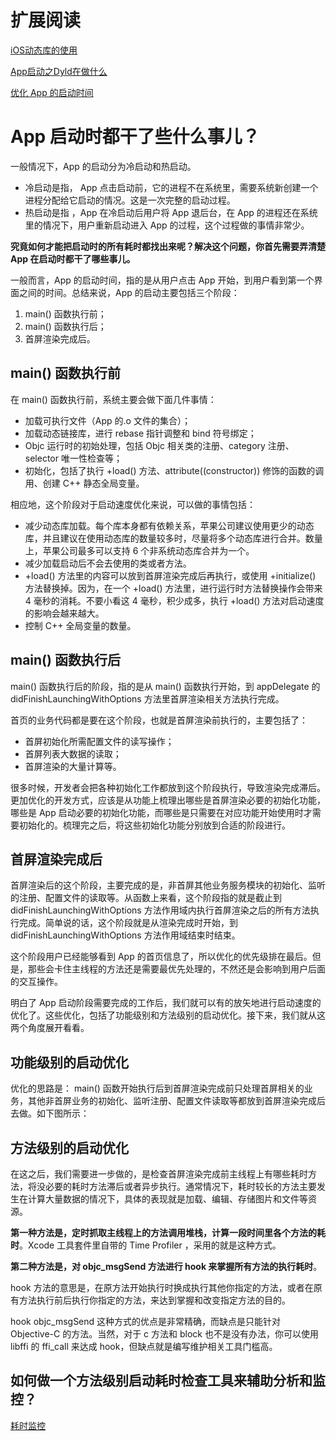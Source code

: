 
# 扩展阅读
[iOS动态库的使用](https://juejin.im/post/5b1f1d3a6fb9a01e6e2baded)

[App启动之Dyld在做什么](https://juejin.im/post/5c8e278d51882545b32e657f)

[优化 App 的启动时间](http://yulingtianxia.com/blog/2016/10/30/Optimizing-App-Startup-Time/)


# App 启动时都干了些什么事儿？
一般情况下，App 的启动分为冷启动和热启动。

* 冷启动是指， App 点击启动前，它的进程不在系统里，需要系统新创建一个进程分配给它启动的情况。这是一次完整的启动过程。
* 热启动是指 ，App 在冷启动后用户将 App 退后台，在 App 的进程还在系统里的情况下，用户重新启动进入 App 的过程，这个过程做的事情非常少。


**究竟如何才能把启动时的所有耗时都找出来呢？解决这个问题，你首先需要弄清楚 App 在启动时都干了哪些事儿。**

一般而言，App 的启动时间，指的是从用户点击 App 开始，到用户看到第一个界面之间的时间。总结来说，App 的启动主要包括三个阶段：

1. main() 函数执行前；
2. main() 函数执行后；
3. 首屏渲染完成后。

## main() 函数执行前
在 main() 函数执行前，系统主要会做下面几件事情：

* 加载可执行文件（App 的.o 文件的集合）；
* 加载动态链接库，进行 rebase 指针调整和 bind 符号绑定；
* Objc 运行时的初始处理，包括 Objc 相关类的注册、category 注册、selector 唯一性检查等；
* 初始化，包括了执行 +load() 方法、attribute((constructor)) 修饰的函数的调用、创建 C++ 静态全局变量。

相应地，这个阶段对于启动速度优化来说，可以做的事情包括：

* 减少动态库加载。每个库本身都有依赖关系，苹果公司建议使用更少的动态库，并且建议在使用动态库的数量较多时，尽量将多个动态库进行合并。数量上，苹果公司最多可以支持 6 个非系统动态库合并为一个。
* 减少加载启动后不会去使用的类或者方法。
* +load() 方法里的内容可以放到首屏渲染完成后再执行，或使用 +initialize() 方法替换掉。因为，在一个 +load() 方法里，进行运行时方法替换操作会带来 4 毫秒的消耗。不要小看这 4 毫秒，积少成多，执行 +load() 方法对启动速度的影响会越来越大。
* 控制 C++ 全局变量的数量。

## main() 函数执行后

main() 函数执行后的阶段，指的是从 main() 函数执行开始，到 appDelegate 的 didFinishLaunchingWithOptions 方法里首屏渲染相关方法执行完成。

首页的业务代码都是要在这个阶段，也就是首屏渲染前执行的，主要包括了：

* 首屏初始化所需配置文件的读写操作；
* 首屏列表大数据的读取；
* 首屏渲染的大量计算等。

很多时候，开发者会把各种初始化工作都放到这个阶段执行，导致渲染完成滞后。更加优化的开发方式，应该是从功能上梳理出哪些是首屏渲染必要的初始化功能，哪些是 App 启动必要的初始化功能，而哪些是只需要在对应功能开始使用时才需要初始化的。梳理完之后，将这些初始化功能分别放到合适的阶段进行。

## 首屏渲染完成后

首屏渲染后的这个阶段，主要完成的是，非首屏其他业务服务模块的初始化、监听的注册、配置文件的读取等。从函数上来看，这个阶段指的就是截止到 didFinishLaunchingWithOptions 方法作用域内执行首屏渲染之后的所有方法执行完成。简单说的话，这个阶段就是从渲染完成时开始，到 didFinishLaunchingWithOptions 方法作用域结束时结束。

这个阶段用户已经能够看到 App 的首页信息了，所以优化的优先级排在最后。但是，那些会卡住主线程的方法还是需要最优先处理的，不然还是会影响到用户后面的交互操作。

明白了 App 启动阶段需要完成的工作后，我们就可以有的放矢地进行启动速度的优化了。这些优化，包括了功能级别和方法级别的启动优化。接下来，我们就从这两个角度展开看看。

## 功能级别的启动优化

优化的思路是： main() 函数开始执行后到首屏渲染完成前只处理首屏相关的业务，其他非首屏业务的初始化、监听注册、配置文件读取等都放到首屏渲染完成后去做。如下图所示：

## 方法级别的启动优化

在这之后，我们需要进一步做的，是检查首屏渲染完成前主线程上有哪些耗时方法，将没必要的耗时方法滞后或者异步执行。通常情况下，耗时较长的方法主要发生在计算大量数据的情况下，具体的表现就是加载、编辑、存储图片和文件等资源。

**第一种方法是，定时抓取主线程上的方法调用堆栈，计算一段时间里各个方法的耗时**。Xcode 工具套件里自带的 Time Profiler ，采用的就是这种方式。

**第二种方法是，对 objc_msgSend 方法进行 hook 来掌握所有方法的执行耗时**。

hook 方法的意思是，在原方法开始执行时换成执行其他你指定的方法，或者在原有方法执行前后执行你指定的方法，来达到掌握和改变指定方法的目的。

hook objc_msgSend 这种方式的优点是非常精确，而缺点是只能针对 Objective-C 的方法。当然，对于 c 方法和 block 也不是没有办法，你可以使用 libffi 的 ffi_call 来达成 hook，但缺点就是编写维护相关工具门槛高。

## 如何做一个方法级别启动耗时检查工具来辅助分析和监控？

[耗时监控](https://github.com/ming1016/RSSRead)







